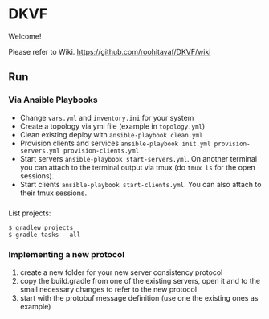 # DKVF

Welcome!

Please refer to Wiki.
https://github.com/roohitavaf/DKVF/wiki

## Run

### Via Ansible Playbooks
- Change `vars.yml` and `inventory.ini` for your system
- Create a topology via yml file (example in `topology.yml`)
- Clean existing deploy with `ansible-playbook clean.yml`
- Provision clients and services `ansible-playbook init.yml provision-servers.yml provision-clients.yml`
- Start servers `ansible-playbook start-servers.yml`. On another terminal you can attach to the terminal output via tmux (do `tmux ls` for the open sessions).
- Start clients `ansible-playbook start-clients.yml`. You can also attach to their tmux sessions.


###
List projects:
```
$ gradlew projects
$ gradle tasks --all
```


### Implementing a new protocol
1. create a new folder for your new server consistency protocol
2. copy the build.gradle from one of the existing servers, open it and to the small necessary changes to refer to the new protocol
3. start with the protobuf message definition (use one the existing ones as example)


###